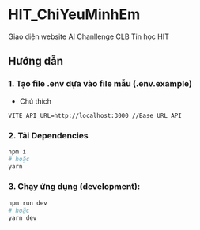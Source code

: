 # HIT_ChiYeuMinhEm

Giao diện website AI Chanllenge CLB Tin học HIT

## Hướng dẫn

### 1. Tạo file .env dựa vào file mẫu (.env.example)

- Chú thích

```
VITE_API_URL=http://localhost:3000 //Base URL API
```

### 2. Tải Dependencies

```bash
npm i
# hoặc
yarn
```

### 3. Chạy ứng dụng (development):

```bash
npm run dev
# hoặc
yarn dev
```
